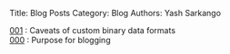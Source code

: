 Title: Blog Posts
Category: Blog
Authors: Yash Sarkango

[001]({filename}../blog/blog_1.md) : Caveats of custom binary data formats  
[000]({filename}../blog/blog_0.md) : Purpose for blogging  
